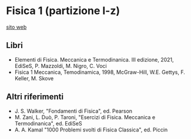 # Fisica 1 (partizione l-z)

[sito web](https://www.matematica.unito.it/do/corsi.pl/Show?_id=0s2s)

## Libri

- Elementi di Fisica. Meccanica e Termodinanica. III edizione, 2021, EdiSeS, P. Mazzoldi, M. Nigro, C. Voci
- Fisica 1 Meccanica, Temodinamica, 1998, McGraw-Hill, W.E. Gettys, F. Keller, M. Skove

## Altri riferimenti
- J. S. Walker, "Fondamenti di Fisica", ed. Pearson
- M. Zani, L. Duò, P. Taroni, "Esercizi di Fisica. Meccanica e Termodinanica", ed. EdiSeS
- A. A. Kamal "1000 Problemi svolti di Fisica Classica", ed. Piccin

